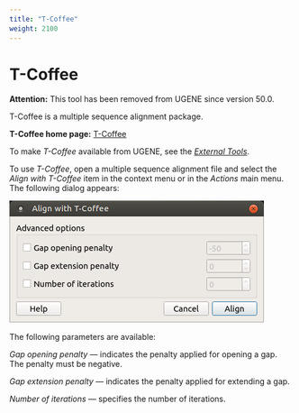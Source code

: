 ```yaml
---
title: "T-Coffee"
weight: 2100
---
```


# T-Coffee

**Attention:** This tool has been removed from UGENE since version 50.0.

T-Coffee is a multiple sequence alignment package.

**T-Coffee home page:** [T-Coffee](http://www.tcoffee.org/Projects_home_page/t_coffee_home_page.html)

To make _T-Coffee_ available from UGENE, see the [_External Tools_](external-tools.md).

To use _T-Coffee_, open a multiple sequence alignment file and select the _Align with T-Coffee_ item in the context menu or in the _Actions_ main menu. The following dialog appears:

![](/images/19759723/19894622.bmp)

The following parameters are available:

_Gap opening penalty_ — indicates the penalty applied for opening a gap. The penalty must be negative.

_Gap extension penalty_ — indicates the penalty applied for extending a gap.

_Number of iterations_ — specifies the number of iterations.